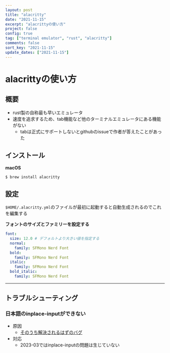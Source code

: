 ```yaml
---
layout: post
title: "alacritty"
date: "2021-11-15"
excerpt: "alacrittyの使い方"
project: false
config: true
tag: ["terminal emulator", "rust", "alacritty"]
comments: false
sort_key: "2021-11-15"
update_dates: ["2021-11-15"]
---
```


# alacrittyの使い方

## 概要
 - rust製の自称最も早いエミュレータ
 - 速度を追求するため、tab機能など他のターミナルエミュレータにある機能がない  
   - tabは正式にサポートしないとgithubのissueで作者が答えたことがあった

## インストール

**macOS**  
```console
$ brew install alacritty
```

## 設定

`$HOME/.alacritty.yml`のファイルが最初に起動すると自動生成されるのでこれを編集する  

**フォントのサイズとファミリーを設定する**  

```yaml
font:
  size: 12.0 # デフォルトより大きい値を指定する
  normal:
    family: SFMono Nerd Font
  bold:
    family: SFMono Nerd Font
  italic:
    family: SFMono Nerd Font
  bold_italic:
    family: SFMono Nerd Font
```

---

## トラブルシューティング

### 日本語のinplace-inputができない
 - 原因
   - [そのうち解決されるはずのバグ](https://github.com/alacritty/alacritty/issues/1101)
 - 対応
   - 2023-03ではinplace-inputの問題は生じていない
